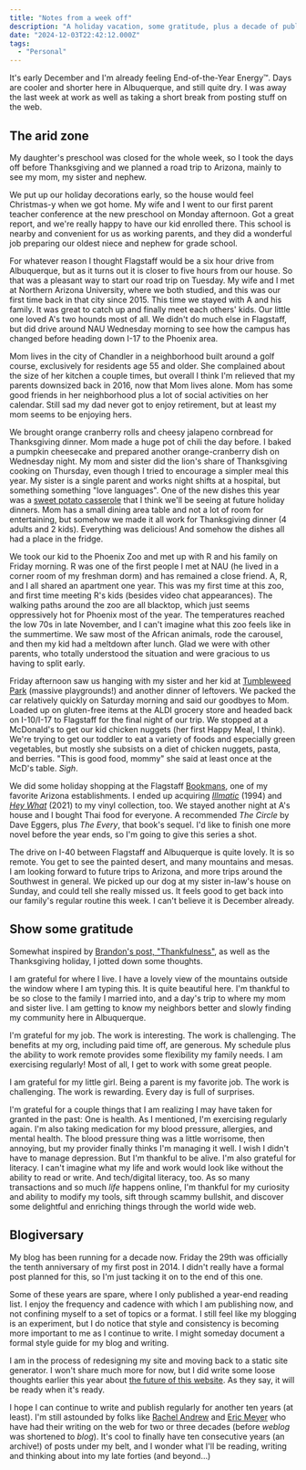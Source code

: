 ```yaml
---
title: "Notes from a week off"
description: "A holiday vacation, some gratitude, plus a decade of publishing. "
date: "2024-12-03T22:42:12.000Z"
tags: 
  - "Personal"
---
```


It's early December and I'm already feeling End-of-the-Year Energy™. Days are cooler and shorter here in Albuquerque, and still quite dry. I was away the last week at work as well as taking a short break from posting stuff on the web.

## The arid zone

My daughter's preschool was closed for the whole week, so I took the days off before Thanksgiving and we planned a road trip to Arizona, mainly to see my mom, my sister and nephew.

We put up our holiday decorations early, so the house would feel Christmas-y when we got home. My wife and I went to our first parent teacher conference at the new preschool on Monday afternoon. Got a great report, and we're really happy to have our kid enrolled there. This school is nearby and convenient for us as working parents, and they did a wonderful job preparing our oldest niece and nephew for grade school.

For whatever reason I thought Flagstaff would be a six hour drive from Albuquerque, but as it turns out it is closer to five hours from our house. So that was a pleasant way to start our road trip on Tuesday. My wife and I met at Northern Arizona University, where we both studied, and this was our first time back in that city since 2015. This time we stayed with A and his family. It was great to catch up and finally meet each others' kids. Our little one loved A's two hounds most of all. We didn't do much else in Flagstaff, but did drive around NAU Wednesday morning to see how the campus has changed before heading down I-17 to the Phoenix area.

Mom lives in the city of Chandler in a neighborhood built around a golf course, exclusively for residents age 55 and older. She complained about the size of her kitchen a couple times, but overall I think I'm relieved that my parents downsized back in 2016, now that Mom lives alone. Mom has some good friends in her neighborhood plus a lot of social activities on her calendar. Still sad my dad never got to enjoy retirement, but at least my mom seems to be enjoying hers.

We brought orange cranberry rolls and cheesy jalapeno cornbread for Thanksgiving dinner. Mom made a huge pot of chili the day before. I baked a pumpkin cheesecake and prepared another orange-cranberry dish on Wednesday night. My mom and sister did the lion's share of Thanksgiving cooking on Thursday, even though I tried to encourage a simpler meal this year. My sister is a single parent and works night shifts at a hospital, but something something "love languages". One of the new dishes this year was a [sweet potato casserole](https://www.allrecipes.com/recipe/21261/yummy-sweet-potato-casserole/) that I think we'll be seeing at future holiday dinners. Mom has a small dining area table and not a lot of room for entertaining, but somehow we made it all work for Thanksgiving dinner (4 adults and 2 kids). Everything was delicious! And somehow the dishes all had a place in the fridge.

We took our kid to the Phoenix Zoo and met up with R and his family on Friday morning. R was one of the first people I met at NAU (he lived in a corner room of my freshman dorm) and has remained a close friend. A, R, and I all shared an apartment one year. This was my first time at this zoo, and first time meeting R's kids (besides video chat appearances). The walking paths around the zoo are all blacktop, which just seems oppressively hot for Phoenix most of the year. The temperatures reached the low 70s in late November, and I can't imagine what this zoo feels like in the summertime. We saw most of the African animals, rode the carousel, and then my kid had a meltdown after lunch. Glad we were with other parents, who totally understood the situation and were gracious to us having to split early.

Friday afternoon saw us hanging with my sister and her kid at [Tumbleweed Park](https://www.chandleraz.gov/explore/chandler-parks/guide/tumbleweed-park) (massive playgrounds!) and another dinner of leftovers. We packed the car relatively quickly on Saturday morning and said our goodbyes to Mom. Loaded up on gluten-free items at the ALDI grocery store and headed back on I-10/I-17 to Flagstaff for the final night of our trip. We stopped at a McDonald's to get our kid chicken nuggets (her first Happy Meal, I think). We're trying to get our toddler to eat a variety of foods and especially green vegetables, but mostly she subsists on a diet of chicken nuggets, pasta, and berries. "This is good food, mommy" she said at least once at the McD's table. _Sigh_.

We did some holiday shopping at the Flagstaff [Bookmans](https://bookmans.com/), one of my favorite Arizona establishments. I ended up acquiring [_Illmatic_](https://en.wikipedia.org/wiki/Illmatic) (1994) and _[Hey What](https://en.wikipedia.org/wiki/Hey_What)_ (2021) to my vinyl collection, too. We stayed another night at A's house and I bought Thai food for everyone. A recommended _The Circle_ by Dave Eggers, plus _The Every_, that book's sequel. I'd like to finish one more novel before the year ends, so I'm going to give this series a shot.

The drive on I-40 between Flagstaff and Albuquerque is quite lovely. It is so remote. You get to see the painted desert, and many mountains and mesas. I am looking forward to future trips to Arizona, and more trips around the Southwest in general. We picked up our dog at my sister in-law's house on Sunday, and could tell she really missed us. It feels good to get back into our family's regular routine this week. I can't believe it is December already.

## Show some gratitude

Somewhat inspired by [Brandon's post, "Thankfulness"](https://krrd.ing/posts/thankfulness/), as well as the Thanksgiving holiday, I jotted down some thoughts.

I am grateful for where I live. I have a lovely view of the mountains outside the window where I am typing this. It is quite beautiful here. I'm thankful to be so close to the family I married into, and a day's trip to where my mom and sister live. I am getting to know my neighbors better and slowly finding my community here in Albuquerque.

I'm grateful for my job. The work is interesting. The work is challenging. The benefits at my org, including paid time off, are generous. My schedule plus the ability to work remote provides some flexibility my family needs. I am exercising regularly! Most of all, I get to work with some great people.

I am grateful for my little girl. Being a parent is my favorite job. The work is challenging. The work is rewarding. Every day is full of surprises.

I'm grateful for a couple things that I am realizing I may have taken for granted in the past: One is health. As I mentioned, I'm exercising regularly again. I'm also taking medication for my blood pressure, allergies, and mental health. The blood pressure thing was a little worrisome, then annoying, but my provider finally thinks I'm managing it well. I wish I didn't have to manage depression. But I'm thankful to be alive. I'm also grateful for literacy. I can't imagine what my life and work would look like without the ability to read or write. And tech/digital literacy, too. As so many transactions and so much _life_ happens online, I'm thankful for my curiosity and ability to modify my tools, sift through scammy bullshit, and discover some delightful and enriching things through the world wide web.

## Blogiversary

My blog has been running for a decade now. Friday the 29th was officially the tenth anniversary of my first post in 2014. I didn't really have a formal post planned for this, so I'm just tacking it on to the end of this one.

Some of these years are spare, where I only published a year-end reading list. I enjoy the frequency and cadence with which I am publishing now, and not confining myself to a set of topics or a format. I still feel like my blogging is an experiment, but I do notice that style and consistency is becoming more important to me as I continue to write. I might someday document a formal style guide for my blog and writing.

I am in the process of redesigning my site and moving back to a static site generator. I won't share much more for now, but I did write some loose thoughts earlier this year about [the future of this website](https://nicksimson.com/posts/the-future-of-this-website/). As they say, it will be ready when it's ready.

I hope I can continue to write and publish regularly for another ten years (at least). I'm still astounded by folks like [Rachel Andrew](https://rachelandrew.co.uk/) and [Eric Meyer](https://meyerweb.com/) who have had their writing on the web for two or three decades (before _weblog_ was shortened to _blog_). It's cool to finally have ten consecutive years (an archive!) of posts under my belt, and I wonder what I'll be reading, writing and thinking about into my late forties (and beyond...)
